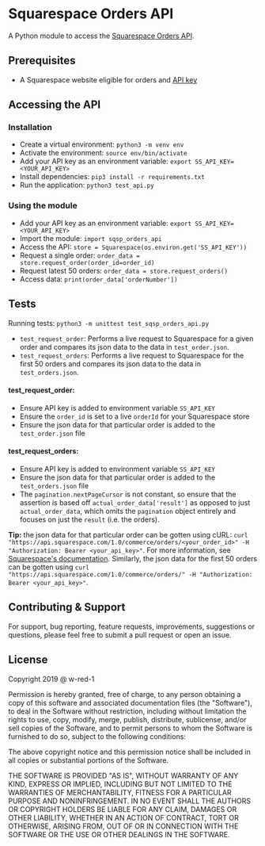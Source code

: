 # Squarespace Orders API

A Python module to access the [Squarespace Orders API](https://developers.squarespace.com/commerce-apis/orders-api-overview).

## Prerequisites

* A Squarespace website eligible for orders and [API key](https://support.squarespace.com/hc/en-us/articles/236297987-Squarespace-API-keys#toc-orders-api)

## Accessing the API

### Installation

* Create a virtual environment: `python3 -m venv env`
* Activate the environment: `source env/bin/activate`
* Add your API key as an environment variable: `export SS_API_KEY=<YOUR_API_KEY>`
* Install dependencies: `pip3 install -r requirements.txt`
* Run the application: `python3 test_api.py`

### Using the module

* Add your API key as an environment variable: `export SS_API_KEY=<YOUR_API_KEY>`
* Import the module: `import sqsp_orders_api`
* Access the API: `store = Squarespace(os.environ.get('SS_API_KEY'))`
* Request a single order: `order_data = store.request_order(order_id=order_id)`
* Request latest 50 orders: `order_data = store.request_orders()`
* Access data: `print(order_data['orderNumber'])`

## Tests

Running tests: `python3 -m unittest test_sqsp_orders_api.py`

* `test_request_order`: Performs a live request to Squarespace for a given order and compares its json data to the data in `test_order.json`.
* `test_request_orders`: Performs a live request to Squarespace for the first 50 orders and compares its json data to the data in `test_orders.json`.

#### test_request_order: 

* Ensure API key is added to environment variable `SS_API_KEY`
* Ensure the `order_id` is set to a live `orderId` for your Squarespace store
* Ensure the json data for that particular order is added to the `test_order.json` file

#### test_request_orders:

* Ensure API key is added to environment variable `SS_API_KEY`
* Ensure the json data for that particular order is added to the `test_orders.json` file
* The `pagination.nextPageCursor` is not constant, so ensure that the assertion is based off `actual_order_data['result']` as opposed to just `actual_order_data`, which omits the `pagination` object entirely and focuses on just the `result` (i.e. the orders).

**Tip:** the json data for that particular order can be gotten using cURL: `curl "https://api.squarespace.com/1.0/commerce/orders/<your_order_id>" -H "Authorization: Bearer <your_api_key>"`. For more information, see [Squarespace's documentation](https://developers.squarespace.com/commerce-apis/retrieving-an-order). Similarly, the json data for the first 50 orders can be gotten using `curl "https://api.squarespace.com/1.0/commerce/orders/" -H "Authorization: Bearer <your_api_key>"`.

## Contributing & Support

For support, bug reporting, feature requests, improvements, suggestions or questions, please feel free to submit a pull request or open an issue.

## License

Copyright 2019 @ w-red-1

Permission is hereby granted, free of charge, to any person obtaining a copy of this software and associated documentation files (the "Software"), to deal in the Software without restriction, including without limitation the rights to use, copy, modify, merge, publish, distribute, sublicense, and/or sell copies of the Software, and to permit persons to whom the Software is furnished to do so, subject to the following conditions:

The above copyright notice and this permission notice shall be included in all copies or substantial portions of the Software.

THE SOFTWARE IS PROVIDED "AS IS", WITHOUT WARRANTY OF ANY KIND, EXPRESS OR IMPLIED, INCLUDING BUT NOT LIMITED TO THE WARRANTIES OF MERCHANTABILITY, FITNESS FOR A PARTICULAR PURPOSE AND NONINFRINGEMENT. IN NO EVENT SHALL THE AUTHORS OR COPYRIGHT HOLDERS BE LIABLE FOR ANY CLAIM, DAMAGES OR OTHER LIABILITY, WHETHER IN AN ACTION OF CONTRACT, TORT OR OTHERWISE, ARISING FROM, OUT OF OR IN CONNECTION WITH THE SOFTWARE OR THE USE OR OTHER DEALINGS IN THE SOFTWARE.